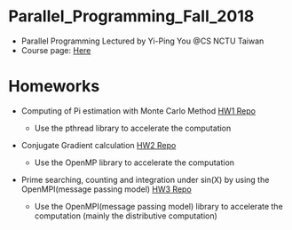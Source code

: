 # Parallel_Programming_Fall_2018
* Parallel Programming Lectured by Yi-Ping You @CS NCTU Taiwan
* Course page: [Here](people.cs.nctu.edu.tw/~ypyou/courses/PP-f18/)
# Homeworks
* Computing of Pi estimation with Monte Carlo Method [HW1 Repo](HW1/)
    * Use the pthread library to accelerate the computation

* Conjugate Gradient calculation [HW2 Repo](HW2/CG)
    * Use the OpenMP library to accelerate the computation

* Prime searching, counting and integration under sin(X) by using the OpenMPI(message passing model) [HW3 Repo](HW3/)
    * Use the OpenMPI(message passing model) library to accelerate the computation (mainly the distributive computation)
